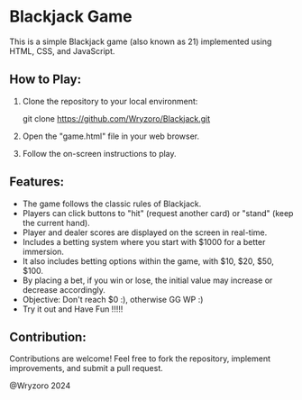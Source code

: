 # Blackjack Game

This is a simple Blackjack game (also known as 21) implemented using HTML, CSS, and JavaScript.

## How to Play:

1. Clone the repository to your local environment:

   git clone https://github.com/Wryzoro/Blackjack.git

2. Open the "game.html" file in your web browser.

3. Follow the on-screen instructions to play.

## Features:

- The game follows the classic rules of Blackjack.
- Players can click buttons to "hit" (request another card) or "stand" (keep the current hand).
- Player and dealer scores are displayed on the screen in real-time.
- Includes a betting system where you start with $1000 for a better immersion.
- It also includes betting options within the game, with $10, $20, $50, $100.
- By placing a bet, if you win or lose, the initial value may increase or decrease accordingly.
- Objective: Don't reach $0 :), otherwise GG WP :)
- Try it out and Have Fun !!!!!

## Contribution:

Contributions are welcome! Feel free to fork the repository, implement improvements, and submit a pull request.

@Wryzoro 2024
